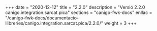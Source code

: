 +++
date        = "2020-12-12"
title       = "2.2.0"
description = "Versió 2.2.0 canigo.integration.sarcat.pica"
sections    = "canigo-fwk-docs"
enllac		= "/canigo-fwk-docs/documentacio-llibreries/canigo.integration.sarcat.pica/2.2.0/"
weight		= 3
+++
